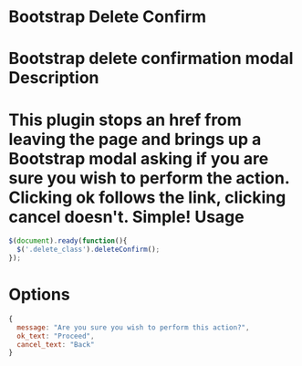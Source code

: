 # Bootstrap Delete Confirm
Bootstrap delete confirmation modal
Description
===========
This plugin stops an href from leaving the page and brings up a Bootstrap modal asking if you are sure you wish to perform the action. Clicking ok follows the link, clicking cancel doesn't. Simple!
Usage
=====
```javascript
$(document).ready(function(){
  $('.delete_class').deleteConfirm();
});
```
Options
=======
```javascript
{
  message: "Are you sure you wish to perform this action?",
  ok_text: "Proceed",
  cancel_text: "Back"
}
```
